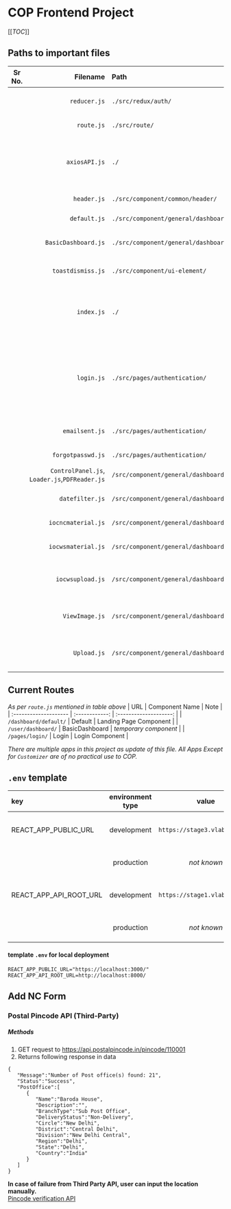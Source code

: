# COP Frontend Project

[[_TOC_]]



## Paths to important files
| Sr No. |            Filename | Path                                 |                                         Note                                          |
| :----: | ------------------: | :----------------------------------- | :-----------------------------------------------------------------------------------: |
|        |        `reducer.js` | `./src/redux/auth/`                  |                              Main Authentication Reducer                              |
|        |          `route.js` | `./src/route/`                       |                                  List of all Routes                                   |
|        |       `axiosAPI.js` | `./`                                 |            Source File for Axios Instance which handles Tokens and Headers            |
|        |         `header.js` | `./src/component/common/header/`     |                                   Header Component                                    |
|        |        `default.js` | `./src/component/general/dashboard/` |                                Landing Page Component                                 |
|        | `BasicDashboard.js` | `./src/component/general/dashboard/` |                               Basic Dashboard Component                               |
|        |   `toastdismiss.js` | `./src/component/ui-element/`        |                                Toast Message Component                                |
|        |          `index.js` | `./`                                 |               Index File, should contain all Routes and Major Redirects               |
|        |          `login.js` | `./src/pages/authentication/`        | Login Component (this component contains the majority of calls to `AuthData` reducer) |        
|        |          `emailsent.js` | `./src/pages/authentication/`        | Email sent to change the password |     
|        |          `forgotpasswd.js` | `./src/pages/authentication/`        | Forgot Password |                  
|         |    `ControlPanel.js`, `Loader.js`,`PDFReader.js`   |   `/src/component/general/dashboard/PDF_Reader/`        | For Pdf view |
|         |    `datefilter.js`   |   `/src/component/general/dashboard/tables/`        | Date sorting for IOC workshops |
|         |    `iocncmaterial.js`   |   `/src/component/general/dashboard/tables/`        | Nodal Center Table |
|         |    `iocwsmaterial.js`   |   `/src/component/general/dashboard/tables/`        | Upcoming Workshop Table |
|         |    `iocwsupload.js`   |   `/src/component/general/dashboard/tables/`        | Pending and Approved Workshop Table |
|         |    `ViewImage.js`   |   `/src/component/general/dashboard/`        | For viewing Image from workshop table |
|         |    `Upload.js`   |   `/src/component/general/dashboard/`        | For uploading files in workshop table |






## Current Routes
_As per `route.js` mentioned in table above_
| URL                   | Component Name |          Note          |
| :-------------------- | :------------: | :--------------------: |
| `/dashboard/default/` |    Default     | Landing Page Component |
| `/user/dashboard/`    | BasicDashboard | _temporary component_  |
| `/pages/login/`       |     Login      |    Login Component     |



_There are multiple apps in this project as update of this file. All Apps Except for `Customizer` are of no practical use to COP._


## `.env`  template
| key                    | environment type |             value             |            note            |
| :--------------------- | :--------------: | :---------------------------: | :------------------------: |
| REACT_APP_PUBLIC_URL   |   development    | `https://stage3.vlabs.co.in/` | Self URL of hosted project |
|                        |    production    |          _not known_          |      _same as above_       |
| REACT_APP_API_ROOT_URL |   development    | `https://stage1.vlabs.co.in/` |  root URL of API project   |
|                        |    production    |          _not known_          |      _same as above_       |


#### template `.env` for local deployment
```env
REACT_APP_PUBLIC_URL="https://localhost:3000/"
REACT_APP_API_ROOT_URL=http://localhost:8000/
```


## Add NC Form

### Postal Pincode API (Third-Party)
##### Methods
1. GET request to https://api.postalpincode.in/pincode/110001
2. Returns  following response in data
```
{
   "Message":"Number of Post office(s) found: 21",
   "Status":"Success",
   "PostOffice":[
      {
         "Name":"Baroda House",
         "Description":"",
         "BranchType":"Sub Post Office",
         "DeliveryStatus":"Non-Delivery",
         "Circle":"New Delhi",
         "District":"Central Delhi",
         "Division":"New Delhi Central",
         "Region":"Delhi",
         "State":"Delhi",
         "Country":"India"
      }
   ]
} 
```

__In case of failure from Third Party API, user can input the location manually.__
<br>
[Pincode verification API](http://www.postalpincode.in/Api-Details)
